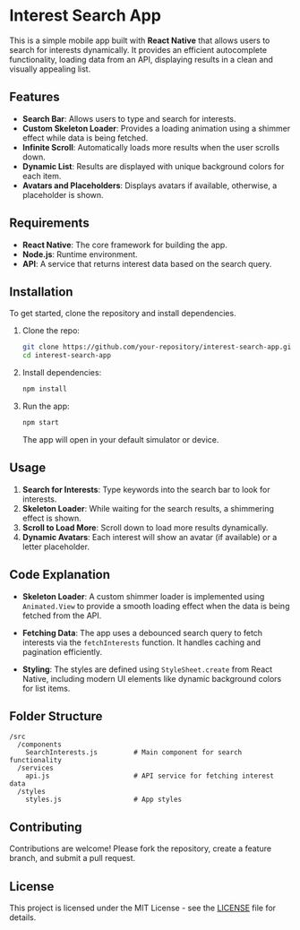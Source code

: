 # Interest Search App

This is a simple mobile app built with **React Native** that allows users to search for interests dynamically. It provides an efficient autocomplete functionality, loading data from an API, displaying results in a clean and visually appealing list.

## Features

- **Search Bar**: Allows users to type and search for interests.
- **Custom Skeleton Loader**: Provides a loading animation using a shimmer effect while data is being fetched.
- **Infinite Scroll**: Automatically loads more results when the user scrolls down.
- **Dynamic List**: Results are displayed with unique background colors for each item.
- **Avatars and Placeholders**: Displays avatars if available, otherwise, a placeholder is shown.

## Requirements

- **React Native**: The core framework for building the app.
- **Node.js**: Runtime environment.
- **API**: A service that returns interest data based on the search query.

## Installation

To get started, clone the repository and install dependencies.

1. Clone the repo:

   ```bash
   git clone https://github.com/your-repository/interest-search-app.git
   cd interest-search-app
   ```

2. Install dependencies:

   ```bash
   npm install
   ```

3. Run the app:

   ```bash
   npm start
   ```

   The app will open in your default simulator or device.

## Usage

1. **Search for Interests**: Type keywords into the search bar to look for interests.
2. **Skeleton Loader**: While waiting for the search results, a shimmering effect is shown.
3. **Scroll to Load More**: Scroll down to load more results dynamically.
4. **Dynamic Avatars**: Each interest will show an avatar (if available) or a letter placeholder.

## Code Explanation

- **Skeleton Loader**: A custom shimmer loader is implemented using `Animated.View` to provide a smooth loading effect when the data is being fetched from the API.
- **Fetching Data**: The app uses a debounced search query to fetch interests via the `fetchInterests` function. It handles caching and pagination efficiently.

- **Styling**: The styles are defined using `StyleSheet.create` from React Native, including modern UI elements like dynamic background colors for list items.

## Folder Structure

```
/src
  /components
    SearchInterests.js         # Main component for search functionality
  /services
    api.js                     # API service for fetching interest data
  /styles
    styles.js                  # App styles
```

## Contributing

Contributions are welcome! Please fork the repository, create a feature branch, and submit a pull request.

## License

This project is licensed under the MIT License - see the [LICENSE](LICENSE) file for details.
